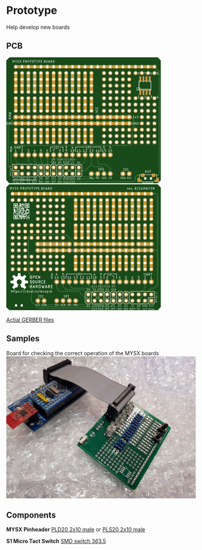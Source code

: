 # Prototype

Help develop new boards


## PCB
![TOP](images/top.png) 
![Bottom](images/bottom.png)

[Actial GERBER files](pcb/proto_2020-05-04.zip) 

## Samples

Board for checking the correct operation of the MYSX boards
![Test board](samples/mysx-test.jpg) 


## Components

**MYSX Pinheader** [PLD20 2x10 male](https://l.kool.ru/pld ) or [PLS20 2x10 male](https://l.kool.ru/pls ) 

**S1 Micro Tact Switch** [SMD switch 3*6*3.5](https://l.kool.ru/sw363) 

